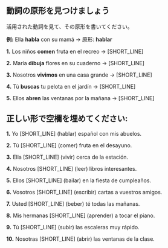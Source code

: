 ## 動詞の原形を見つけましょう

活用された動詞を見て、その原形を書いてください。

**例:** Ella **habla** con su mamá → 原形: **hablar**

**1.** Los niños **comen** fruta en el recreo → [SHORT_LINE]

**2.** María **dibuja** flores en su cuaderno → [SHORT_LINE]

**3.** Nosotros **vivimos** en una casa grande → [SHORT_LINE]

**4.** Tú **buscas** tu pelota en el jardín → [SHORT_LINE]

**5.** Ellos **abren** las ventanas por la mañana → [SHORT_LINE]

## 正しい形で空欄を埋めてください:

**1.** Yo [SHORT_LINE] (hablar) español con mis abuelos.

**2.** Tú [SHORT_LINE] (comer) fruta en el desayuno.

**3.** Ella [SHORT_LINE] (vivir) cerca de la estación.

**4.** Nosotros [SHORT_LINE] (leer) libros interesantes.

**5.** Ellos [SHORT_LINE] (bailar) en la fiesta de cumpleaños.

**6.** Vosotros [SHORT_LINE] (escribir) cartas a vuestros amigos.

**7.** Usted [SHORT_LINE] (beber) té todas las mañanas.

**8.** Mis hermanas [SHORT_LINE] (aprender) a tocar el piano.

**9.** Tú [SHORT_LINE] (subir) las escaleras muy rápido.

**10.** Nosotras [SHORT_LINE] (abrir) las ventanas de la clase.
